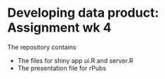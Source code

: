 # Developing data product: Assignment wk 4
The repository contains 
* The files for shiny app ui.R and server.R
* The presentation file for rPubs 
